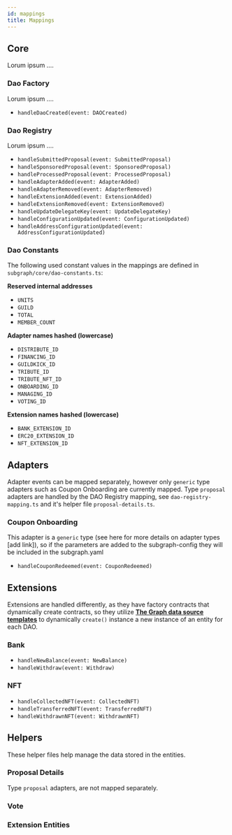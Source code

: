 ```yaml
---
id: mappings
title: Mappings
---
```


## Core

Lorum ipsum ....

### Dao Factory

Lorum ipsum ....

- `handleDaoCreated(event: DAOCreated)`

### Dao Registry

Lorum ipsum ....

- `handleSubmittedProposal(event: SubmittedProposal)`
- `handleSponsoredProposal(event: SponsoredProposal)`
- `handleProcessedProposal(event: ProcessedProposal)`
- `handleAdapterAdded(event: AdapterAdded)`
- `handleAdapterRemoved(event: AdapterRemoved)`
- `handleExtensionAdded(event: ExtensionAdded)`
- `handleExtensionRemoved(event: ExtensionRemoved)`
- `handleUpdateDelegateKey(event: UpdateDelegateKey)`
- `handleConfigurationUpdated(event: ConfigurationUpdated)`
- `handleAddressConfigurationUpdated(event: AddressConfigurationUpdated)`

### Dao Constants

The following used constant values in the mappings are defined in `subgraph/core/dao-constants.ts`:

**Reserved internal addresses**

- `UNITS`
- `GUILD`
- `TOTAL`
- `MEMBER_COUNT`

**Adapter names hashed (lowercase)**

- `DISTRIBUTE_ID`
- `FINANCING_ID`
- `GUILDKICK_ID`
- `TRIBUTE_ID`
- `TRIBUTE_NFT_ID`
- `ONBOARDING_ID`
- `MANAGING_ID`
- `VOTING_ID`

**Extension names hashed (lowercase)**

- `BANK_EXTENSION_ID`
- `ERC20_EXTENSION_ID`
- `NFT_EXTENSION_ID`

## Adapters

Adapter events can be mapped separately, however only `generic` type adapters such as Coupon Onboarding are currently mapped. Type `proposal` adapters are handled by the DAO Registry mapping, see `dao-registry-mapping.ts` and it's helper file `proposal-details.ts`.

### Coupon Onboarding

This adapter is a `generic` type (see here for more details on adapter types [add link]), so if the parameters are added to the subgraph-config they will be included in the subgraph.yaml

- `handleCouponRedeemed(event: CouponRedeemed)`

## Extensions

Extensions are handled differently, as they have factory contracts that dynamically create contracts, so they utilize **[The Graph data source templates](https://thegraph.com/docs/define-a-subgraph#data-source-templates-for-dynamically-created-contracts)** to dynamically `create()` instance a new instance of an entity for each DAO.

### Bank

- `handleNewBalance(event: NewBalance)`
- `handleWithdraw(event: Withdraw)`

### NFT

- `handleCollectedNFT(event: CollectedNFT)`
- `handleTransferredNFT(event: TransferredNFT)`
- `handleWithdrawnNFT(event: WithdrawnNFT)`

## Helpers

These helper files help manage the data stored in the entities.

### Proposal Details

Type `proposal` adapters, are not mapped separately.

### Vote

### Extension Entities
